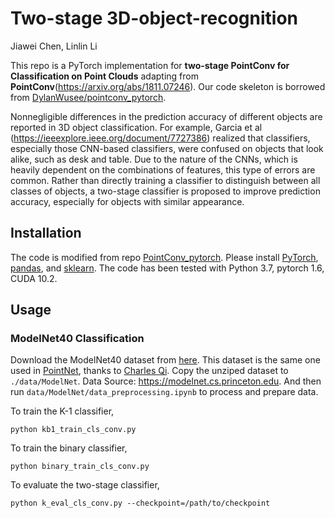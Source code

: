 # Two-stage 3D-object-recognition

Jiawei Chen, Linlin Li


This repo is a PyTorch implementation for **two-stage PointConv for Classification on Point Clouds** adapting from **PointConv**(https://arxiv.org/abs/1811.07246). Our code skeleton is borrowed from [DylanWusee/pointconv_pytorch](https://github.com/DylanWusee/pointconv_pytorch).

Nonnegligible differences in the prediction accuracy of different objects are reported in 3D object classification. For example, Garcia et al (https://ieeexplore.ieee.org/document/7727386) realized that classifiers, especially those CNN-based classifiers, were confused on objects that look alike, such as desk and table. Due to the nature of the CNNs, which is heavily dependent on the combinations of features, this type of errors are common. Rather than directly training a classifier to distinguish between all classes of objects, a two-stage classifier is proposed to improve prediction accuracy, especially for objects with similar appearance.

## Installation
The code is modified from repo [PointConv_pytorch](https://github.com/DylanWusee/pointconv_pytorch). Please install [PyTorch](https://pytorch.org/), [pandas](https://pandas.pydata.org/), and [sklearn](https://scikit-learn.org/).
The code has been tested with Python 3.7, pytorch 1.6, CUDA 10.2.

## Usage
### ModelNet40 Classification

Download the ModelNet40 dataset from [here](https://shapenet.cs.stanford.edu/media/modelnet40_ply_hdf5_2048.zip). This dataset is the same one used in [PointNet](https://arxiv.org/abs/1612.00593), thanks to [Charles Qi](https://github.com/charlesq34/pointnet). Copy the unziped dataset to ```./data/ModelNet```. Data Source: https://modelnet.cs.princeton.edu. And then run `data/ModelNet/data_preprocessing.ipynb` to process and prepare data.

To train the K-1 classifier,
```
python kb1_train_cls_conv.py
```

To train the binary classifier,
```
python binary_train_cls_conv.py
```

To evaluate the two-stage classifier,
```
python k_eval_cls_conv.py --checkpoint=/path/to/checkpoint
```
